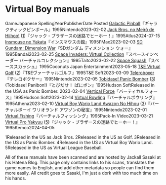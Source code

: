 <script src="sorttable.js"></script>

# Virtual Boy manuals


<tr><td>Game</td><td>Japanese Spelling</td><td>Year</td><td>Publisher</td><td>Date Posted</td></tr>
<tr><td><tr><td><a href="https://gamemanual.midnightmeattrain.com/entry/%E3%82%AE%E3%83%A3%E3%83%A9%E3%82%AF%E3%83%86%E3%82%A3%E3%83%83%E3%82%AF%E3%83%94%E3%83%B3%E3%83%9C%E3%83%BC%E3%83%AB" target="_blank">Galactic Pinball</a></td><td>『ギャラクティックピンボール』</td><td>1995</td><td>Nintendo</td><td>2023-02-02

<tr><td><a href="https://gamemanual.midnightmeattrain.com/entry/%E3%82%B8%E3%83%A3%E3%83%83%E3%82%AF%E3%83%BB%E3%83%96%E3%83%A9%E3%82%B6%E3%83%BC%E3%82%B9%E3%81%AE%E8%BF%B7%E8%B7%AF%E3%81%A7%E3%83%92%E3%83%BC%E3%83%9B%E3%83%BC%EF%BC%81" target="_blank">Jack Bros. no Meirô de Hiihoo!</a> (<a href="#jack">1</a>)</td><td>『ジャック・ブラザースの迷路でヒーホー！』</td><td>1995</td><td>Atlus</td><td>2024-07-15</td></tr>

<tr><td><a href="https://gamemanual.midnightmeattrain.com/entry/%E3%82%A4%E3%83%B3%E3%82%B9%E3%83%9E%E3%82%A6%E3%82%B9%E3%81%AE%E9%A4%A8" target="_blank">Insmouse no Yakata</a></td><td>『インスマウスの館』</td><td>1995</td><td>I'Max</td><td>2023-02-03</td></tr>

<tr><td><a href="https://gamemanual.midnightmeattrain.com/entry/SD%E3%82%AC%E3%83%B3%E3%83%80%E3%83%A0_%E3%83%87%E3%82%A3%E3%83%A1%E3%83%B3%E3%82%B7%E3%83%A7%E3%83%B3_%E3%82%A6%E3%82%A9%E3%83%BC" target="_blank">SD Gundam: Dimension War</a></td><td>『SDガンダム ディメンション ウォー』</td><td>1995</td><td>Bandai</td><td>2023-02-25</td></tr>

<tr><td><a href="https://gamemanual.midnightmeattrain.com/entry/%E3%82%B9%E3%83%9A%E3%83%BC%E3%82%B9%E3%82%A4%E3%83%B3%E3%83%99%E3%83%BC%E3%83%80%E3%83%BC_%E3%83%90%E3%83%BC%E3%83%81%E3%83%A3%E3%83%AB%E3%82%B3%E3%83%AC%E3%82%AF%E3%82%B7%E3%83%A7%E3%83%B3" target="_blank">Space Invaders: Virtual Collection</a></td><td>『スペースインベーダー バーチャルコレクション』</td><td>1995</td><td>Taito</td><td>2023-02-22</td></tr>

<tr><td><a href="https://gamemanual.midnightmeattrain.com/entry/%E3%82%B9%E3%83%9A%E3%83%BC%E3%82%B9%E3%82%B9%E3%82%AB%E3%83%83%E3%82%B7%E3%83%A5" target="_blank">Space Squash</a></td><td>『スペーススカッシュ』</td><td>1995</td><td>Coconuts Japan Entertainment</td><td>2023-05-18</td></tr>

<tr><td><a href="https://gamemanual.midnightmeattrain.com/entry/T%26E%E3%83%B4%E3%82%A1%E3%83%BC%E3%83%81%E3%83%A3%E3%83%AB%E3%82%B4%E3%83%AB%E3%83%95" target="_blank">T&E Virtual Golf</a> (<a href="#golf">2</a>)</td><td>『T&Eヴァーチャルゴルフ』</td><td>1995</td><td>T&E Soft</td><td>2023-03-09</td></tr>

<tr><td><a href="https://gamemanual.midnightmeattrain.com/entry/%E3%83%86%E3%83%AC%E3%83%AD%E3%83%9C%E3%82%AF%E3%82%B5%E3%83%BC" target="_blank">Teleroboxer</a></td><td>『テレロボクサー』</td><td>1995</td><td>Nintendo</td><td>2023-02-05</td></tr>

<tr><td><a href="https://gamemanual.midnightmeattrain.com/entry/%E3%81%A8%E3%81%B3%E3%81%A0%E3%81%9B%EF%BC%81_%E3%81%B1%E3%81%AB%E3%83%9C%E3%83%B3" target="_blank">Tobidase! Panic Bomber</a> (<a href="#panic">3</a>)</td><td> (Tobidase! Panibon!)『とびだせ！ ぱにボン』</td><td>1995</td><td>Hudson Soft</td><td>Released in the USA as Panic Bomber. 2023-02-04</td></tr>

<tr><td><a href="https://gamemanual.midnightmeattrain.com/entry/%E3%83%90%E3%83%BC%E3%83%86%E3%82%A3%E3%82%AB%E3%83%AB%E3%83%95%E3%82%A9%E3%83%BC%E3%82%B9" target="_blank">Vertical Force</a></td><td>『バーティカルフォース』</td><td>1995</td><td>Hudson Soft</td><td>2023-02-14</td></tr>

<tr><td><a href="https://gamemanual.midnightmeattrain.com/entry/%E3%83%90%E3%83%BC%E3%83%81%E3%83%A3%E3%83%AB%E3%83%9C%E3%82%A6%E3%83%AA%E3%83%B3%E3%82%B0" target="_blank">Virtual Bowling</a></td><td>『バーチャルボウリング』</td><td>1995</td><td>Athena</td><td>2023-02-10</td></tr>

<tr><td><a href="https://gamemanual.midnightmeattrain.com/entry/%E3%83%90%E3%83%BC%E3%83%81%E3%83%A3%E3%83%AB%E3%83%9C%E3%83%BC%E3%82%A4_%E3%83%AF%E3%83%AA%E3%82%AA%E3%83%A9%E3%83%B3%E3%83%89" target="_blank">Virtual Boy Wario Land Awazon No Hihou</a> (<a href="#wario">3</a>)</td><td>『バーチャルボーイ ワリオランド アワゾンの秘宝』</td><td>1995</td><td>Nintendo</td><td>2023-02-01</td></tr>

<tr><td><a href="https://gamemanual.midnightmeattrain.com/entry/%E3%83%90%E3%83%BC%E3%83%81%E3%83%A3%E3%83%AB%E3%83%95%E3%82%A3%E3%83%83%E3%82%B7%E3%83%B3%E3%82%B0" target="_blank">Virtual Fishing</a></td><td>『バーチャルフィッシング』</td><td>1995</td><td>Pack-In Video</td><td>2023-03-21</td></tr>

<tr><td><a href="https://gamemanual.midnightmeattrain.com/entry/%E3%83%90%E3%83%BC%E3%83%81%E3%83%A3%E3%83%AB%E3%83%97%E3%83%AD%E9%87%8E%E7%90%83%E2%80%9995" target="_blank">Virtual Pro Yakyuu</a> (<a href="#base">5</a>)</td><td>『ジャック・ブラザースの迷路でヒーホー！』</td><td>1995</td><td>Kemco</td><td>2024-04-05</td></tr>

</table>

<a name="jack">1</a>Released in the US as Jack Bros.
<a name="golf">2</a>Released in the US as Golf.
<a name="panic">3</a>Released in the US as Panic Bomber.
<a name="wario">4</a>Released in the US as Virtual Boy Wario Land.
<a name="base">5</a>Released in the US as Virtual League Baseball.

All of these manuals have been scanned and are hosted by Jackall Sasaki at his Hatena Blog. This page only contains links to his scans, translates the game names to English, and add other metadata so people can find them more easily. All credit goes to Sasaki, I'm just a dork with too much time on his hands.